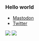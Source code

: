 ### Hello world

* <a rel="me" href="https://fosstodon.org/@tru">Mastodon</a>
* <a rel="me" href="https://twitter.com/huynh_tru">Twitter</a>

![](https://github-profile-summary-cards.vercel.app/api/cards/profile-details?username=truatpasteurdotfr&theme=nord_dark)
![](https://github-profile-summary-cards.vercel.app/api/cards/stats?username=truatpasteurdotfr&theme=nord_dark)
